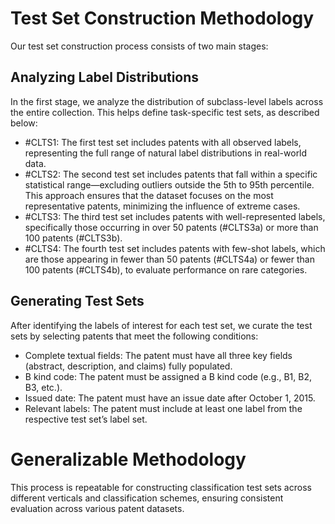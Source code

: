 # Test Set Construction Methodology

Our test set construction process consists of two main stages:

## Analyzing Label Distributions
In the first stage, we analyze the distribution of subclass-level labels across the entire collection. This helps define task-specific test sets, as described below:
- #CLTS1: The first test set includes patents with all observed labels, representing the full range of natural label distributions in real-world data.
- #CLTS2: The second test set includes patents that fall within a specific statistical range—excluding outliers outside the 5th to 95th percentile. This approach ensures that the dataset focuses on the most representative patents, minimizing the influence of extreme cases.
- #CLTS3: The third test set includes patents with well-represented labels, specifically those occurring in over 50 patents (#CLTS3a) or more than 100 patents (#CLTS3b).
- #CLTS4: The fourth test set includes patents with few-shot labels, which are those appearing in fewer than 50 patents (#CLTS4a) or fewer than 100 patents (#CLTS4b), to evaluate performance on rare categories.

## Generating Test Sets
After identifying the labels of interest for each test set, we curate the test sets by selecting patents that meet the following conditions:
- Complete textual fields: The patent must have all three key fields (abstract, description, and claims) fully populated.
- B kind code: The patent must be assigned a B kind code (e.g., B1, B2, B3, etc.).
- Issued date: The patent must have an issue date after October 1, 2015.
- Relevant labels: The patent must include at least one label from the respective test set’s label set.

# Generalizable Methodology

This process is repeatable for constructing classification test sets across different verticals and classification schemes, ensuring consistent evaluation across various patent datasets.
